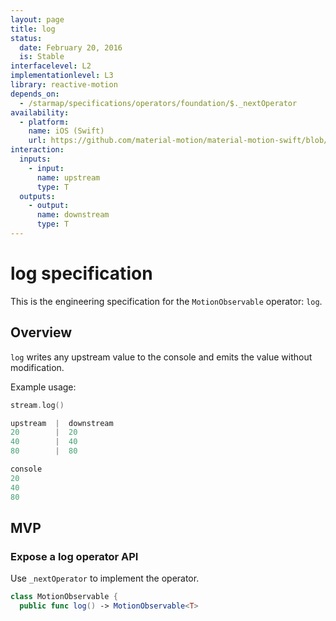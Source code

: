 ```yaml
---
layout: page
title: log
status:
  date: February 20, 2016
  is: Stable
interfacelevel: L2
implementationlevel: L3
library: reactive-motion
depends_on:
  - /starmap/specifications/operators/foundation/$._nextOperator
availability:
  - platform:
    name: iOS (Swift)
    url: https://github.com/material-motion/material-motion-swift/blob/develop/src/operators/log.swift
interaction:
  inputs:
    - input:
      name: upstream
      type: T
  outputs:
    - output:
      name: downstream
      type: T
---
```


# log specification

This is the engineering specification for the `MotionObservable` operator: `log`.

## Overview

`log` writes any upstream value to the console and emits the value without modification.

Example usage:

```swift
stream.log()

upstream  |  downstream
20        |  20
40        |  40
80        |  80

console
20
40
80
```

## MVP

### Expose a log operator API

Use `_nextOperator` to implement the operator.

```swift
class MotionObservable {
  public func log() -> MotionObservable<T>
```
